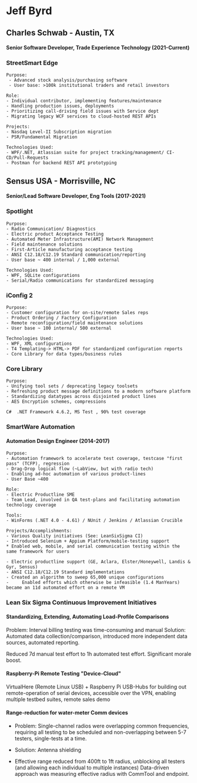 # Jeff Byrd

## Charles Schwab - Austin, TX
#### Senior Software Developer, Trade Experience Technology (2021-Current)
### StreetSmart Edge
```
Purpose:
 - Advanced stock analysis/purchasing software
 - User base: >100k institutional traders and retail investors

Role:
- Individual contributor, implementing features/maintenance
- Handling production issues, deployments
- Prioritizing call-driving field issues with Service dept
- Migrating legacy WCF services to cloud-hosted REST APIs

Projects:
- Nasdaq Level-II Subscription migration
- PSR/Fundamental Migration

Technologies Used:
- WPF/.NET, Atlassian suite for project tracking/management/ CI-CD/Pull-Requests
- Postman for backend REST API prototyping
```

## Sensus USA - Morrisville, NC
#### Senior/Lead Software Developer, Eng Tools (2017-2021)
### Spotlight
```
Purpose: 
- Radio Communication/ Diagnostics 
- Electric product Acceptance Testing
- Automated Meter Infrastructure(AMI) Network Management
- Field maintenance solutions
- First-Article manufacturing acceptance testing
- ANSI C12.18/C12.19 Standard communication/reporting
- User base ~ 400 internal / 1,000 external

Technologies Used:
- WPF, SQLite configurations
- Serial/Radio communications for standardized messaging

```
### iConfig 2
```
Purpose: 
- Customer configuration for on-site/remote Sales reps
- Product Ordering / Factory Configuration 
- Remote reconfiguration/field maintenance solutions
- User base ~ 100 internal/ 500 external

Technologies Used:
- WPF, XML configurations
- T4 Templating-> HTML-> PDF for standardized configuration reports
- Core Library for data types/business rules
```

### Core Library
```
Purpose: 
- Unifying tool sets / deprecating legacy toolsets
- Refreshing product message definitions to a modern software platform
- Standardizing datatypes across disjointed product lines
- AES Encryption schemes, compressions

C#  .NET Framework 4.6.2, MS Test , 90% test coverage
```

### SmartWare Automation
#### Automation Design Engineer (2014-2017)
```
Purpose:
- Automation framework to accelerate test coverage, testcase "first pass" (TCFP), regression
- Drag-Drop logical flow (~LabView, but with radio tech)
- Enabling ad-hoc automation of various product-lines 
- User Base ~400

Role:
- Electric Productline SME
- Team Lead, involved in QA test-plans and facilitating automation technology coverage

Tools:
- WinForms (.NET 4.0 - 4.61) / NUnit / Jenkins / Atlassian Crucible

Projects/Accomplishments:
- Various Quality initiatives (See: LeanSixSigma CI)
- Introduced Selenium + Appium Platform/mobile-testing support
* Enabled web, mobile, and serial communication testing within the same framework for users

- Electric productline support (GE, Aclara, Elster/Honeywell, Landis & Gyr, Sensus)
- ANSI C12.18/C12.19 Standard implementations
- Created an algorithm to sweep 65,000 unique configurations 
-     Enabled efforts which otherwise be infeasible (1.4 ManYears) became an 11d automated effort on a remote VM

``` 
### Lean Six Sigma Continuous Improvement Initiatives

#### Standardizing, Extending, Automating Load-Profile Comparisons
Problem: Interval billing testing was time-consuming and manual
Solution: Automated data collection/comparison, introduced more independent data sources, automated reporting.

Reduced 7d manual test effort to 1h automated test effort. Significant morale boost.

#### Raspberry-Pi Remote Testing "Device-Cloud"
VirtualHere (Remote Linux USB) + Raspberry Pi USB-Hubs for building out remote-operation of serial devices,
accessible over the VPN, enabling multiple testbed suites, remote sales demo

#### Range-reduction for water-meter Comm devices
* Problem: Single-channel radios were overlapping common frequencies, requiring all 
testing to be scheduled and non-overlapping between 5-7 testers, single-tests at a time. 

* Solution: Antenna shielding 
* Effective range reduced from 400ft to 1ft radius, unblocking all testers (and allowing each individual to multiple instances)
Data-driven approach was measuring effective radius with CommTool and endpoint.
